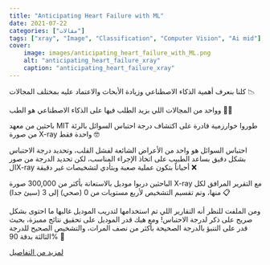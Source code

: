 ```yaml
---
title: "Anticipating Heart Failure with ML"
date: 2021-07-22
categories: ["مقالات"]
tags: ["xray", "Image", "Classification", "Computer Vision", "Ai mid"]
cover:
    image: images/anticipating_heart_failure_with_ML.png
    alt: "anticipating_heart_failure_xray"
    caption: "anticipating_heart_failure_xray"
---
```


كلنا بنعرف أهمية الذكاء الاصطناعي وزيادة الأبحاث والاعتماد عليه بمختلف المجالات 📉

وواحد من المجالات اللي بزيد الطلب فيها على الذكاء الاصطناعي هو الطب 👨‍⚕️

باحثين من معهد MIT طوروا خوارزمية قادرة على اكتشاف درجة احتباس السوائل بالرئة من صورة X-ray واحدة فقط 🤓

احتباس السوائل هو واحد من الأعراض الشائعة لفشل القلب، وتحديد درجة الاحتباس بشكل دقيق بساعد الطبيب على اتخاذ الإجراء المناسب، لكن تحديد الدرجة من صور الX-ray أحياناً بتكون عملية صعبة وبتأدي لتشخيصات غير دقيقة ❌

الباحثين دربوا موديل بالاستعانة بأكثر من 300,000 صورة X-ray مع التقرير المرافق لكل منها، وتم تقسيم التشخيص لأربع مستويات من 0 (صحي) إلى 3 (سيئ جدا) 📋

ومن الملفت للنظر أنه التقارير اللي تم استخدامها لتدريب الموديل غالبها ما احتوى بشكل صريح على ذكر لدرجة الاحتباس! ومع هيك قدر الموديل على تحقيق نتائج مميزة، بحيث قدر على التنبؤ بالدرجة الصحيحة بأكثر من نصف المرات، والتشخيص الصحيح للدرجة الثالثة بدقة 90% 🥳

[لمزيد من التفاصيل](https://news.mit.edu/2020/anticipating-heart-failure-machine-learning-1001)